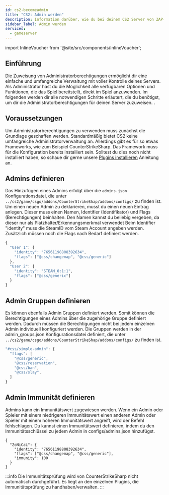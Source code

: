 ```yaml
---
id: cs2-becomeadmin
title: "CS2: Admin werden"
description: Information darüber, wie du bei deinem CS2 Server von ZAP-Hosting Admin wirst - ZAP-Hosting.com documentation
sidebar_label: Admin werden
services:
  - gameserver
---
```


import InlineVoucher from '@site/src/components/InlineVoucher';

## Einführung
Die Zuweisung von Administratorberechtigungen ermöglicht dir eine einfache und umfangreiche Verwaltung mit voller Kontrolle deines Servers. Als Administrator hast du die Möglichkeit alle verfügbaren Optionen und Funktionen, die das Spiel bereitstellt, direkt im Spiel anzuwenden. Im folgenden werden dir alle notwendigen Schritte erläutert, die du benötigst, um dir die Administratorberechtigungen für deinen Server zuzuweisen. 
<InlineVoucher />. 


## Voraussetzungen
Um Administratorberechtigungen zu verwenden muss zunächst die Grundlage geschaffen werden. Standardmäßig bietet CS2 keine umfangreiche Administratorverwaltung an. Allerdings gibt es für so etwas Frameworks, wie zum Beispiel CounterStrikeSharp. Das Framework muss für die Konfiguration bereits installiert sein. Solltest du dies noch nicht installiert haben, so schaue dir gerne unsere [Plugins installieren](cs2-plugins) Anleitung an. 

## Admins definieren

Das  Hinzufügen eines Admins erfolgt über die `admins.json` Konfigurationsdatei, die unter `../cs2/game/csgo/addons/CounterStrikeShap/addons/configs/` zu finden ist. Um einen neuen Admin zu deklarieren, musst du einen neuen Eintrag anlegen. Dieser muss einen Namen, Identifier (Identifikator) und Flags (Berechtigungen) beinhalten. Den Namen kannst du beliebig vergeben, da dieser nur als Platzhalter/Erkennungsmerkmal verwendet Beim Identifier "identity" muss die SteamID vom Steam Account angeben werden. Zusätzlich müssen noch die Flags nach Bedarf definiert werden.

```js title="admins.json (Beispiel)"
{
  "User 1": {
    "identity": "76561198808392634",
    "flags": ["@css/changemap", "@css/generic"]
  },
  "User 2": {
    "identity": "STEAM_0:1:1",
    "flags": ["@css/generic"]
  }
}
```
## Admin Gruppen definieren
Es können ebenfalls Admin Gruppen definiert werden. Somit können die Berechtigungen eines Admins über die zugehörige Gruppe definiert werden. Dadurch müssen die Berechtigungen nicht bei jedem einzelnen Admin individuell konfiguriert werden. Die Gruppen werden in der admin_groups.json Konfigurationsdatei definiert, die unter `../cs2/game/csgo/addons/CounterStrikeShap/addons/configs/` zu finden ist.
```js title="admin_groups.json"
"#css/simple-admin": {
  "flags": [
    "@css/generic",
    "@css/reservation",
    "@css/ban",
    "@css/slay",
  ]
}
```

## Admin Immunität definieren

Admins kann ein Immunitätswert zugewiesen werden. Wenn ein Admin oder Spieler mit einem niedrigeren Immunitätswert einen anderen Admin oder Spieler mit einem höheren Immunitätswert angreift, wird der Befehl fehlschlagen. Du kannst einen Immunitätswert definieren, indem du den Immunitätsschlüssel zu jedem Admin in configs/admins.json hinzufügst.

```
{
  "ZoNiCaL": {
    "identity": "76561198808392634",
    "flags": ["@css/changemap", "@css/generic"],
    "immunity": 100
  }
}
```
:::info
Die Immunitätsprüfung wird von CounterStrikeSharp nicht automatisch durchgeführt. Es liegt an den einzelnen Plugins, die Immunitätsprüfung zu handhaben/verwalten. 
:::